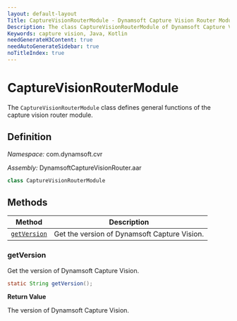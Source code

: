 ```yaml
---
layout: default-layout
Title: CaptureVisionRouterModule - Dynamsoft Capture Vision Router Module Android Edition API Reference
Description: The class CaptureVisionRouterModule of Dynamsoft Capture Vision Router Module represents the capture vision router module, which provides general functions for the capture vision module.
Keywords: capture vision, Java, Kotlin
needGenerateH3Content: true
needAutoGenerateSidebar: true
noTitleIndex: true
---
```


# CaptureVisionRouterModule

The `CaptureVisionRouterModule` class defines general functions of the capture vision router module.

## Definition

*Namespace:* com.dynamsoft.cvr

*Assembly:* DynamsoftCaptureVisionRouter.aar

```java
class CaptureVisionRouterModule
```

## Methods

| Method | Description |
|------- |-------------|
| [`getVersion`](#getversion) | Get the version of Dynamsoft Capture Vision. |

### getVersion

Get the version of Dynamsoft Capture Vision.

```java
static String getVersion();
```

**Return Value**

The version of Dynamsoft Capture Vision.
